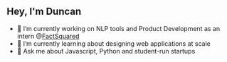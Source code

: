 ## Hey, I'm Duncan

- 🔨 I’m currently working on NLP tools and Product Development as an intern @[FactSquared](https://factsquared.com)
- 🌱 I’m currently learning about designing web applications at scale
- 💬 Ask me about Javascript, Python and student-run startups 
